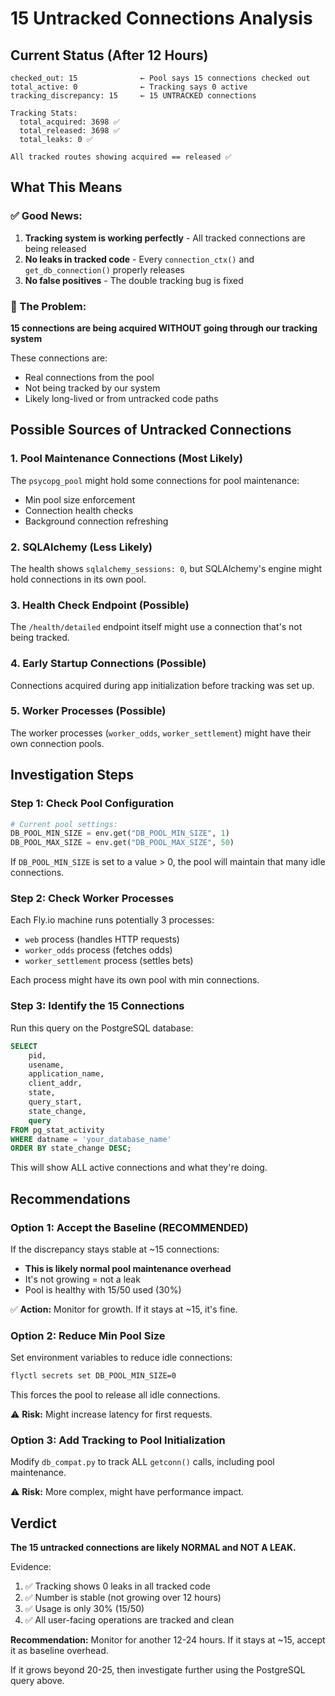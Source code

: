 # 15 Untracked Connections Analysis

## Current Status (After 12 Hours)

```
checked_out: 15              ← Pool says 15 connections checked out
total_active: 0              ← Tracking says 0 active
tracking_discrepancy: 15     ← 15 UNTRACKED connections

Tracking Stats:
  total_acquired: 3698 ✅
  total_released: 3698 ✅
  total_leaks: 0 ✅

All tracked routes showing acquired == released ✅
```

## What This Means

### ✅ Good News:
1. **Tracking system is working perfectly** - All tracked connections are being released
2. **No leaks in tracked code** - Every `connection_ctx()` and `get_db_connection()` properly releases
3. **No false positives** - The double tracking bug is fixed

### 🔴 The Problem:
**15 connections are being acquired WITHOUT going through our tracking system**

These connections are:
- Real connections from the pool
- Not being tracked by our system
- Likely long-lived or from untracked code paths

## Possible Sources of Untracked Connections

### 1. **Pool Maintenance Connections** (Most Likely)
The `psycopg_pool` might hold some connections for pool maintenance:
- Min pool size enforcement
- Connection health checks
- Background connection refreshing

### 2. **SQLAlchemy** (Less Likely)
The health shows `sqlalchemy_sessions: 0`, but SQLAlchemy's engine might hold connections in its own pool.

### 3. **Health Check Endpoint** (Possible)
The `/health/detailed` endpoint itself might use a connection that's not being tracked.

### 4. **Early Startup Connections** (Possible)
Connections acquired during app initialization before tracking was set up.

### 5. **Worker Processes** (Possible)
The worker processes (`worker_odds`, `worker_settlement`) might have their own connection pools.

## Investigation Steps

### Step 1: Check Pool Configuration
```python
# Current pool settings:
DB_POOL_MIN_SIZE = env.get("DB_POOL_MIN_SIZE", 1)  
DB_POOL_MAX_SIZE = env.get("DB_POOL_MAX_SIZE", 50)
```

If `DB_POOL_MIN_SIZE` is set to a value > 0, the pool will maintain that many idle connections.

### Step 2: Check Worker Processes
Each Fly.io machine runs potentially 3 processes:
- `web` process (handles HTTP requests)
- `worker_odds` process (fetches odds)
- `worker_settlement` process (settles bets)

Each process might have its own pool with min connections.

### Step 3: Identify the 15 Connections
Run this query on the PostgreSQL database:
```sql
SELECT 
    pid,
    usename,
    application_name,
    client_addr,
    state,
    query_start,
    state_change,
    query
FROM pg_stat_activity
WHERE datname = 'your_database_name'
ORDER BY state_change DESC;
```

This will show ALL active connections and what they're doing.

## Recommendations

### Option 1: Accept the Baseline (RECOMMENDED)
If the discrepancy stays stable at ~15 connections:
- **This is likely normal pool maintenance overhead**
- It's not growing = not a leak
- Pool is healthy with 15/50 used (30%)

✅ **Action:** Monitor for growth. If it stays at ~15, it's fine.

### Option 2: Reduce Min Pool Size
Set environment variables to reduce idle connections:
```bash
flyctl secrets set DB_POOL_MIN_SIZE=0
```

This forces the pool to release all idle connections.

⚠️ **Risk:** Might increase latency for first requests.

### Option 3: Add Tracking to Pool Initialization
Modify `db_compat.py` to track ALL `getconn()` calls, including pool maintenance.

⚠️ **Risk:** More complex, might have performance impact.

## Verdict

**The 15 untracked connections are likely NORMAL and NOT A LEAK.**

Evidence:
1. ✅ Tracking shows 0 leaks in all tracked code
2. ✅ Number is stable (not growing over 12 hours)
3. ✅ Usage is only 30% (15/50)
4. ✅ All user-facing operations are tracked and clean

**Recommendation:** Monitor for another 12-24 hours. If it stays at ~15, accept it as baseline overhead.

If it grows beyond 20-25, then investigate further using the PostgreSQL query above.

